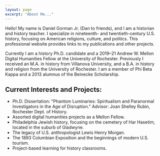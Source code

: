 ```yaml
---
layout: page
excerpt: "About Me..."
---
```


Hello! My name is Daniel Gorman Jr. (Dan to friends), and I am a historian and history teacher. I specialize in nineteenth- and twentieth-century U.S. history, focusing on American religions, culture, and politics. This professional website provides links to my publications and other projects. 

Currently I am a history Ph.D. candidate and a 2019–21 Andrew W. Mellon Digital Humanities Fellow at the University of Rochester. Previously I received an M.A. in history from Villanova University, and a B.A. in history and religion from the University of Rochester. I am a member of Phi Beta Kappa and a 2013 alumnus of the Beinecke Scholarship. 

## Current Interests and Projects:

- Ph.D. Dissertation: "Phantom Luminaries: Spiritualism and Paranormal Investigators in the Age of Disruption." Advisor: Joan Shelley Rubin, Rochester Dept. of History. 
- Assorted digital humanities projects as a Mellon Fellow.
- Philadelphia Jewish history, focusing on the cemetery of Har Hasetim, located in the suburb of Gladwyne. 
- The legacy of U.S. anthropologist Lewis Henry Morgan.
- The 1893 Columbian Exposition and the beginnings of modern U.S. tourism.
- Project-based learning for history classrooms. 
